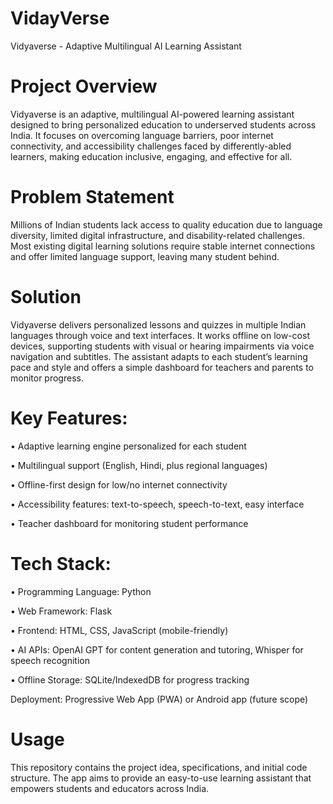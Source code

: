# VidayVerse

Vidyaverse - Adaptive Multilingual AI Learning Assistant

# Project Overview
Vidyaverse is an adaptive, multilingual AI-powered learning assistant designed to bring personalized education to underserved students across India. It focuses on overcoming language barriers, poor internet connectivity, and accessibility challenges faced by differently-abled learners, making education inclusive, engaging, and effective for all.

# Problem Statement
Millions of Indian students lack access to quality education due to language diversity, limited digital infrastructure, and disability-related challenges. Most existing digital learning solutions require stable internet connections and offer limited language support, leaving many student behind.

# Solution
Vidyaverse delivers personalized lessons and quizzes in multiple Indian languages through voice and text interfaces. It works offline on low-cost devices, supporting students with visual or hearing impairments via voice navigation and subtitles. The assistant adapts to each student’s learning pace and style and offers a simple dashboard for teachers and parents to monitor progress.

# Key Features:

• Adaptive learning engine personalized for each student

• Multilingual support (English, Hindi, plus regional languages)

• Offline-first design for low/no internet connectivity

• Accessibility features: text-to-speech, speech-to-text, easy interface

• Teacher dashboard for monitoring student performance

# Tech Stack:
• Programming Language: Python

• Web Framework: Flask

• Frontend: HTML, CSS, JavaScript (mobile-friendly)

• AI APIs: OpenAI GPT for content generation and tutoring, Whisper for speech recognition

• Offline Storage: SQLite/IndexedDB for progress tracking

Deployment: Progressive Web App (PWA) or Android app (future scope)

# Usage
This repository contains the project idea, specifications, and initial code structure. The app aims to provide an easy-to-use learning assistant that empowers students and educators across India.

